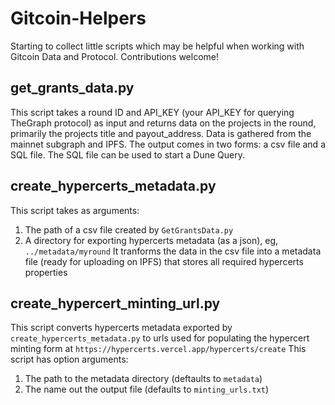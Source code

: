 # Gitcoin-Helpers

Starting to collect little scripts which may be helpful when working with Gitcoin Data and Protocol. Contributions welcome!

## get_grants_data.py
This script takes a round ID and API_KEY (your API_KEY for querying TheGraph protocol) as input and returns data on the projects in the round, primarily the projects title and payout_address. Data is gathered from the mainnet subgraph and IPFS. The output comes in two forms: a csv file and a SQL file. The SQL file can be used to start a Dune Query.

## create_hypercerts_metadata.py
This script takes as arguments:
1. The path of a csv file created by `GetGrantsData.py` 
2. A directory for exporting hypercerts metadata (as a json), eg, `../metadata/myround`
It tranforms the data in the csv file into a metadata file (ready for uploading on IPFS) that stores all required hypercerts properties

## create_hypercert_minting_url.py
This script converts hypercerts metadata exported by `create_hypercerts_metadata.py` to urls used for populating the hypercert minting form at `https://hypercerts.vercel.app/hypercerts/create`
This script has option arguments:
1. The path to the metadata directory (deftaults to `metadata`)
2. The name out the output file (defaults to `minting_urls.txt`)